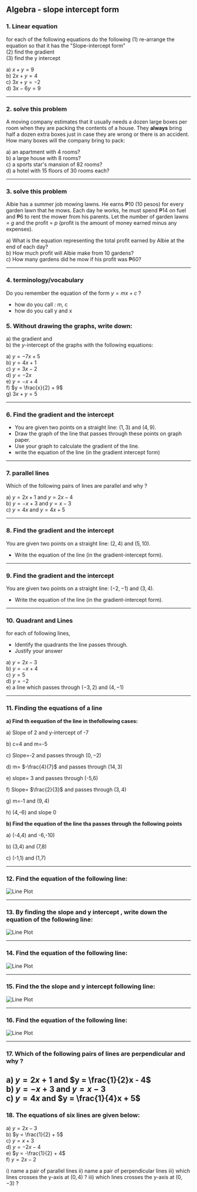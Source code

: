 ## Algebra - slope intercept form 

### 1. Linear equation 
for each of the following equations do the following 
(1) re-arrange the equation so that it has the "Slope-intercept form"     
(2) find the gradient     
(3) find the y intercept     

a) $x+y = 9$        
b) $2x + y = 4$    
c) $3x + y = -2$   
d) $3x - 6y = 9$ 

---

### 2. solve this problem 

A moving company estimates that it usually needs a dozen large boxes per room when they are packing the contents of a house. They **always** bring half a dozen extra boxes just in case they are wrong or there is an accident. How many boxes will the company bring to pack:

a) an apartment with 4 rooms?  
b) a large house with 8 rooms?  
c) a sports star's mansion of 82 rooms?  
d) a hotel with 15 floors of 30 rooms each?

---

### 3. solve this problem 

Albie has a summer job mowing lawns. He earns ₱10 (10 pesos) for every garden lawn that he mows. Each day he works, he must spend ₱14 on fuel and ₱6 to rent the mower from his parents. Let the number of garden lawns = $g$ and the profit = $p$ (profit is the amount of money earned minus any expenses).

a) What is the equation representing the total profit earned by Albie at the end of each day?   
b) How much profit will Albie make from 10 gardens?   
c) How many gardens did he mow if his profit was ₱60?   

---
### 4. terminology/vocabulary 

Do you remember the equation of the form $y = mx + c$ ?   
- how do you call : m, c
- how do you call y and x
  
### 5. Without drawing the graphs, write down:  
a) the gradient and  
b) the $y$-intercept of the graphs with the following equations:

a) $y = -7x + 5$  
b) $y = 4x + 1$  
c) $y = 3x - 2$  
d) $y = -2x$  
e) $y = -x + 4$  
f) $y = \frac{x}{2} + 9$  
g) $3x + y = 5$  

---

### 6. Find the gradient and the intercept 

   - You are given two points on a straight line: $(1, 3)$ and $(4, 9)$.
   - Draw the graph of the line that passes through these points on graph paper.
   - Use your graph to calculate the gradient of the line.
   - write the equation of the line (in the gradient intercept form) 

---

### 7. parallel lines 

Which of the following pairs of lines are parallel and why ? 

a) $y = 2x + 1$    and  $y = 2x - 4$  
b)  $y = -x + 3$   and  $y = x - 3$   
c)  $y = 4x$      and  $y = 4x + 5$   

---

### 8. Find the gradient and the intercept
You are given two points on a straight line: $(2, 4)$ and $(5, 10)$.  
- Write the equation of the line (in the gradient-intercept form).  

---

### 9. Find the gradient and the intercept
You are given two points on a straight line: $(-2, -1)$ and $(3, 4)$.  
- Write the equation of the line (in the gradient-intercept form).  

---
### 10. Quadrant and Lines 

for each of following lines, 
   - Identify the quadrants the line passes through.     
   - Justify your answer

a) $y = 2x - 3$   
b) $y = -x + 4$   
c) $y = 5$    
d) $y = -2$    
e) a line which passes through $(-3, 2)$ and $(4, -1)$ 

---
### 11. Finding the equations of a line 

**a) Find th eequation of the line in thefollowing cases:**
 
 a) Slope of 2 and y-intercept of -7

 b) c=4 and m=-5
 
 c) Slope=-2 and passes through $(0,-2)$ 
 
 d) m= $-\frac{4}{7}$  and passes through $(14,3)$ 
 
 e) slope= 3 and passes through (-5,6) 
 
 f) Slope= $\frac{2}{3}$ and passes through $(3,4)$ 
 
 g) m=-1 and $(9,4)$
 
 h) (4,-6) and slope 0

**b) Find the equation of the line tha passes through the following points**

 a) (-4,4) and -6,-10)
 
 b) (3,4) and (7,8)
 
 c) (-1,1) and (1,7)

---
### 12. Find the equation of the following line: 
![Line Plot](xCharts/chart_101.png)

---
### 13. By finding the slope and y intercept , write down the equation of the following line: 
![Line Plot](xCharts/chart_102.png)

---
### 14. Find the equation of the following line: 
![Line Plot](xCharts/chart_103.png)

---
### 15. Find the the slope and y intercept following line: 
![Line Plot](xCharts/chart_104.png)

---
### 16. Find the equation of the following line: 
![Line Plot](xCharts/chart_105.png)

---
### 17. Which of the following pairs of lines are perpendicular and why ? 

a) $y = 2x + 1$    and  $y = \frac{1}{2}x - 4$  
b)  $y = -x + 3$   and  $y = x - 3$   
c)  $y = 4x$      and  $y = \frac{1}{4}x + 5$   
---
### 18. The equations of six lines are given below: 

a) $y = 2x -3$    
b) $y = \frac{1}{2} + 5$     
c) $y = x + 3$      
d) $y = -2x -4$    
e) $y = -\frac{1}{2} + 4$     
f) $y = 2x -2$      

i) name a pair of parallel lines 
ii) name a pair of perpendicular lines 
iii) which lines crosses the y-axis at $(0,4)$ ? 
iii) which lines crosses the y-axis at $(0,-3)$ ? 


